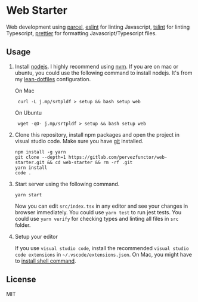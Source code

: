 # Web Starter

Web development using [parcel](https://parceljs.org/), [eslint](http://eslint.org/) for linting Javascript, [tslint](https://palantir.github.io/tslint/) for linting Typescript, [prettier](https://prettier.io/) for formatting Javascript/Typescript files.

## Usage

1.  Install [nodejs](https://nodejs.org/en/). I highly recommend using [nvm](https://github.com/creationix/nvm). If you are on mac or ubuntu, you could use the following command to install nodejs. It's from my [lean-dotfiles](https://gitlab.com/seartipy/lean-dotfiles) configuration.

    On Mac

         curl -L j.mp/srtpldf > setup && bash setup web

    On Ubuntu

         wget -qO- j.mp/srtpldf > setup && bash setup web

2.  Clone this repository, install npm packages and open the project in visual studio code. Make sure you have [git](https://git-scm.com/) installed.

        npm install -g yarn
        git clone --depth=1 https://gitlab.com/pervezfunctor/web-starter.git && cd web-starter && rm -rf .git
        yarn install
        code .

3.  Start server using the following command.

        yarn start

    Now you can edit `src/index.tsx` in any editor and see your changes in browser immediately.
    You could use `yarn test` to run jest tests.
    You could use `yarn verify` for checking types and linting all files in `src` folder.

4)  Setup your editor

    If you use `visual studio code`, install the recommended `visual studio code extensions` in `~/.vscode/extensions.json`. On Mac, you might have to [install shell command](https://code.visualstudio.com/docs/setup/mac).

## License

MIT

